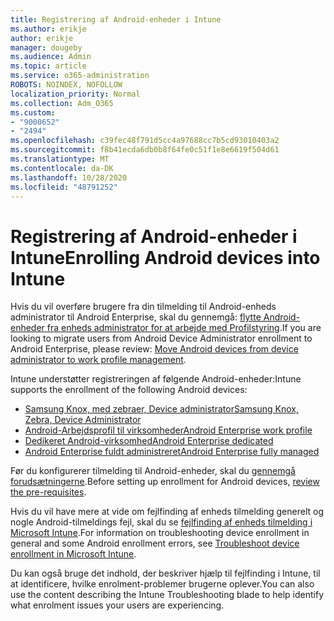 ```yaml
---
title: Registrering af Android-enheder i Intune
ms.author: erikje
author: erikje
manager: dougeby
ms.audience: Admin
ms.topic: article
ms.service: o365-administration
ROBOTS: NOINDEX, NOFOLLOW
localization_priority: Normal
ms.collection: Adm_O365
ms.custom:
- "9000652"
- "2494"
ms.openlocfilehash: c39fec48f791d5cc4a97688cc7b5cd93010403a2
ms.sourcegitcommit: f8b41ecda6db0b8f64fe0c51f1e8e6619f504d61
ms.translationtype: MT
ms.contentlocale: da-DK
ms.lasthandoff: 10/28/2020
ms.locfileid: "48791252"
---
```

# <a name="enrolling-android-devices-into-intune"></a><span data-ttu-id="bc677-102">Registrering af Android-enheder i Intune</span><span class="sxs-lookup"><span data-stu-id="bc677-102">Enrolling Android devices into Intune</span></span>

<span data-ttu-id="bc677-103">Hvis du vil overføre brugere fra din tilmelding til Android-enheds administrator til Android Enterprise, skal du gennemgå: [flytte Android-enheder fra enheds administrator for at arbejde med Profilstyring](https://docs.microsoft.com/mem/intune/enrollment/android-move-device-admin-work-profile).</span><span class="sxs-lookup"><span data-stu-id="bc677-103">If you are looking to migrate users from Android Device Administrator enrollment to Android Enterprise, please review: [Move Android devices from device administrator to work profile management](https://docs.microsoft.com/mem/intune/enrollment/android-move-device-admin-work-profile).</span></span>

<span data-ttu-id="bc677-104">Intune understøtter registreringen af følgende Android-enheder:</span><span class="sxs-lookup"><span data-stu-id="bc677-104">Intune supports the enrollment of the following Android devices:</span></span>  

- [<span data-ttu-id="bc677-105">Samsung Knox, med zebraer, Device administrator</span><span class="sxs-lookup"><span data-stu-id="bc677-105">Samsung Knox, Zebra, Device Administrator</span></span>](https://docs.microsoft.com/mem/intune/enrollment/android-enroll-device-administrator)
- [<span data-ttu-id="bc677-106">Android-Arbejdsprofil til virksomheder</span><span class="sxs-lookup"><span data-stu-id="bc677-106">Android Enterprise work profile</span></span>](https://docs.microsoft.com/mem/intune/enrollment/android-enterprise-overview)
- [<span data-ttu-id="bc677-107">Dedikeret Android-virksomhed</span><span class="sxs-lookup"><span data-stu-id="bc677-107">Android Enterprise dedicated</span></span>](https://docs.microsoft.com/mem/intune/enrollment/android-dedicated-devices-fully-managed-enroll)
- [<span data-ttu-id="bc677-108">Android Enterprise fuldt administreret</span><span class="sxs-lookup"><span data-stu-id="bc677-108">Android Enterprise fully managed</span></span>](https://docs.microsoft.com/mem/intune/enrollment/android-fully-managed-enroll)

<span data-ttu-id="bc677-109">Før du konfigurerer tilmelding til Android-enheder, skal du [gennemgå forudsætningerne](https://docs.microsoft.com/intune/enrollment/android-enroll).</span><span class="sxs-lookup"><span data-stu-id="bc677-109">Before setting up enrollment for Android devices, [review the pre-requisites](https://docs.microsoft.com/intune/enrollment/android-enroll).</span></span>  

<span data-ttu-id="bc677-110">Hvis du vil have mere at vide om fejlfinding af enheds tilmelding generelt og nogle Android-tilmeldings fejl, skal du se [fejlfinding af enheds tilmelding i Microsoft Intune](https://docs.microsoft.com/mem/intune/enrollment/troubleshoot-android-enrollment).</span><span class="sxs-lookup"><span data-stu-id="bc677-110">For information on troubleshooting device enrollment in general and some Android enrollment errors, see [Troubleshoot device enrollment in Microsoft Intune](https://docs.microsoft.com/mem/intune/enrollment/troubleshoot-android-enrollment).</span></span>

<span data-ttu-id="bc677-111">Du kan også bruge det indhold, der beskriver hjælp til fejlfinding i Intune, til at identificere, hvilke enrolment-problemer brugerne oplever.</span><span class="sxs-lookup"><span data-stu-id="bc677-111">You can also use the content describing the Intune Troubleshooting blade to help identify what enrolment issues your users are experiencing.</span></span>
